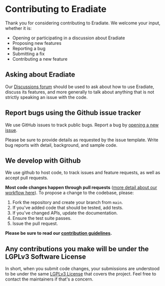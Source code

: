 # Contributing to Eradiate

Thank you for considering contributing to Eradiate. We welcome your input, whether it is:

- Opening or participating in a discussion about Eradiate
- Proposing new features
- Reporting a bug
- Submitting a fix
- Contributing a new feature

## Asking about Eradiate

Our [Discussions forum](https://github.com/eradiate/eradiate/discussions) should be used to ask about how to use Eradiate, discuss its features, and more generally to talk about anything that is not strictly speaking an issue with the code.

## Report bugs using the Github issue tracker

We use GitHub issues to track public bugs. Report a bug by [opening a new issue](https://github.com/eradiate/eradiate/issues/new/choose). 

Please be sure to provide details as requested by the issue template. Write bug reports with detail, background, and sample code.

## We develop with Github

We use github to host code, to track issues and feature requests, as well as accept pull requests.

**Most code changes happen through pull requests** ([more detail about our workflow here](https://docs.github.com/en/get-started/quickstart/github-flow)). To propose a change to the codebase, please:

1. Fork the repository and create your branch from `main`.
2. If you've added code that should be tested, add tests.
3. If you've changed APIs, update the documentation.
4. Ensure the test suite passes.
5. Issue the pull request.

**Please be sure to read our [contribution guidelines](https://eradiate.readthedocs.io/en/latest/rst/contributing.html).**

## Any contributions you make will be under the LGPLv3 Software License

In short, when you submit code changes, your submissions are understood to be under the same [LGPLv3 License](https://github.com/eradiate/eradiate/blob/main/LICENSE) that covers the project. Feel free to contact the maintainers if that's a concern.
